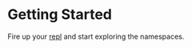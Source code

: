 # Getting Started

Fire up your [repl](https://github.com/kingtim/nrepl.el) and start exploring the namespaces.


